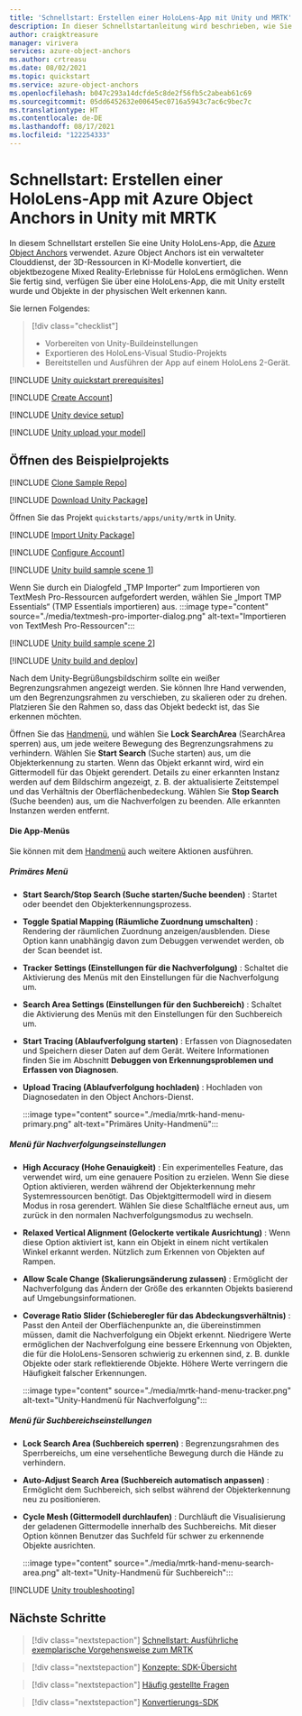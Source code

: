 ```yaml
---
title: 'Schnellstart: Erstellen einer HoloLens-App mit Unity und MRTK'
description: In dieser Schnellstartanleitung wird beschrieben, wie Sie eine HoloLens Unity-App erstellen, indem Sie MRTK und Object Anchors verwenden.
author: craigktreasure
manager: virivera
services: azure-object-anchors
ms.author: crtreasu
ms.date: 08/02/2021
ms.topic: quickstart
ms.service: azure-object-anchors
ms.openlocfilehash: b047c293a14dcfde5c8de2f56fb5c2abeab61c69
ms.sourcegitcommit: 05dd6452632e00645ec0716a5943c7ac6c9bec7c
ms.translationtype: HT
ms.contentlocale: de-DE
ms.lasthandoff: 08/17/2021
ms.locfileid: "122254333"
---
```

# <a name="quickstart-create-a-hololens-app-with-azure-object-anchors-in-unity-with-mrtk"></a>Schnellstart: Erstellen einer HoloLens-App mit Azure Object Anchors in Unity mit MRTK

In diesem Schnellstart erstellen Sie eine Unity HoloLens-App, die [Azure Object Anchors](../overview.md) verwendet. Azure Object Anchors ist ein verwalteter Clouddienst, der 3D-Ressourcen in KI-Modelle konvertiert, die objektbezogene Mixed Reality-Erlebnisse für HoloLens ermöglichen. Wenn Sie fertig sind, verfügen Sie über eine HoloLens-App, die mit Unity erstellt wurde und Objekte in der physischen Welt erkennen kann.

Sie lernen Folgendes:

> [!div class="checklist"]
> * Vorbereiten von Unity-Buildeinstellungen
> * Exportieren des HoloLens-Visual Studio-Projekts
> * Bereitstellen und Ausführen der App auf einem HoloLens 2-Gerät.

[!INCLUDE [Unity quickstart prerequisites](../../../includes/object-anchors-quickstart-unity-prerequisites.md)]

[!INCLUDE [Create Account](../../../includes/object-anchors-get-started-create-account.md)]

[!INCLUDE [Unity device setup](../../../includes/object-anchors-quickstart-unity-device-setup.md)]

[!INCLUDE [Unity upload your model](../../../includes/object-anchors-quickstart-unity-upload-model.md)]

## <a name="open-the-sample-project"></a>Öffnen des Beispielprojekts

[!INCLUDE [Clone Sample Repo](../../../includes/object-anchors-clone-sample-repository.md)]

[!INCLUDE [Download Unity Package](../../../includes/object-anchors-quickstart-unity-download-package.md)]

Öffnen Sie das Projekt `quickstarts/apps/unity/mrtk` in Unity.

[!INCLUDE [Import Unity Package](../../../includes/object-anchors-quickstart-unity-import-package.md)]

[!INCLUDE [Configure Account](../../../includes/object-anchors-get-started-configure-account.md)]

[!INCLUDE [Unity build sample scene 1](../../../includes/object-anchors-quickstart-unity-build-sample-scene-1.md)]

Wenn Sie durch ein Dialogfeld „TMP Importer“ zum Importieren von TextMesh Pro-Ressourcen aufgefordert werden, wählen Sie „Import TMP Essentials“ (TMP Essentials importieren) aus.
:::image type="content" source="./media/textmesh-pro-importer-dialog.png" alt-text="Importieren von TextMesh Pro-Ressourcen":::

[!INCLUDE [Unity build sample scene 2](../../../includes/object-anchors-quickstart-unity-build-sample-scene-2.md)]

[!INCLUDE [Unity build and deploy](../../../includes/object-anchors-quickstart-unity-build-deploy.md)]

 Nach dem Unity-Begrüßungsbildschirm sollte ein weißer Begrenzungsrahmen angezeigt werden. Sie können Ihre Hand verwenden, um den Begrenzungsrahmen zu verschieben, zu skalieren oder zu drehen. Platzieren Sie den Rahmen so, dass das Objekt bedeckt ist, das Sie erkennen möchten.

Öffnen Sie das <a href="https://microsoft.github.io/MixedRealityToolkit-Unity/Documentation/README_HandMenu.html" target="_blank">Handmenü</a>, und wählen Sie **Lock SearchArea** (SearchArea sperren) aus, um jede weitere Bewegung des Begrenzungsrahmens zu verhindern. Wählen Sie **Start Search** (Suche starten) aus, um die Objekterkennung zu starten. Wenn das Objekt erkannt wird, wird ein Gittermodell für das Objekt gerendert. Details zu einer erkannten Instanz werden auf dem Bildschirm angezeigt, z. B. der aktualisierte Zeitstempel und das Verhältnis der Oberflächenbedeckung. Wählen Sie **Stop Search** (Suche beenden) aus, um die Nachverfolgen zu beenden. Alle erkannten Instanzen werden entfernt.

#### <a name="the-app-menus"></a>Die App-Menüs

Sie können mit dem <a href="https://microsoft.github.io/MixedRealityToolkit-Unity/Documentation/README_HandMenu.html" target="_blank">Handmenü</a> auch weitere Aktionen ausführen.

##### <a name="primary-menu"></a>Primäres Menü

* **Start Search/Stop Search (Suche starten/Suche beenden)** : Startet oder beendet den Objekterkennungsprozess.
* **Toggle Spatial Mapping (Räumliche Zuordnung umschalten)** : Rendering der räumlichen Zuordnung anzeigen/ausblenden. Diese Option kann unabhängig davon zum Debuggen verwendet werden, ob der Scan beendet ist.
* **Tracker Settings (Einstellungen für die Nachverfolgung)** : Schaltet die Aktivierung des Menüs mit den Einstellungen für die Nachverfolgung um.
* **Search Area Settings (Einstellungen für den Suchbereich)** : Schaltet die Aktivierung des Menüs mit den Einstellungen für den Suchbereich um.
* **Start Tracing (Ablaufverfolgung starten)** : Erfassen von Diagnosedaten und Speichern dieser Daten auf dem Gerät. Weitere Informationen finden Sie im Abschnitt **Debuggen von Erkennungsproblemen und Erfassen von Diagnosen**.
* **Upload Tracing (Ablaufverfolgung hochladen)** : Hochladen von Diagnosedaten in den Object Anchors-Dienst.    

    :::image type="content" source="./media/mrtk-hand-menu-primary.png" alt-text="Primäres Unity-Handmenü":::

##### <a name="tracker-settings-menu"></a>Menü für Nachverfolgungseinstellungen

* **High Accuracy (Hohe Genauigkeit)** : Ein experimentelles Feature, das verwendet wird, um eine genauere Position zu erzielen. Wenn Sie diese Option aktivieren, werden während der Objekterkennung mehr Systemressourcen benötigt. Das Objektgittermodell wird in diesem Modus in rosa gerendert. Wählen Sie diese Schaltfläche erneut aus, um zurück in den normalen Nachverfolgungsmodus zu wechseln.
* **Relaxed Vertical Alignment (Gelockerte vertikale Ausrichtung)** : Wenn diese Option aktiviert ist, kann ein Objekt in einem nicht vertikalen Winkel erkannt werden. Nützlich zum Erkennen von Objekten auf Rampen.
* **Allow Scale Change (Skalierungsänderung zulassen)** : Ermöglicht der Nachverfolgung das Ändern der Größe des erkannten Objekts basierend auf Umgebungsinformationen.
* **Coverage Ratio Slider (Schieberegler für das Abdeckungsverhältnis)** : Passt den Anteil der Oberflächenpunkte an, die übereinstimmen müssen, damit die Nachverfolgung ein Objekt erkennt.  Niedrigere Werte ermöglichen der Nachverfolgung eine bessere Erkennung von Objekten, die für die HoloLens-Sensoren schwierig zu erkennen sind, z. B. dunkle Objekte oder stark reflektierende Objekte. Höhere Werte verringern die Häufigkeit falscher Erkennungen.

    :::image type="content" source="./media/mrtk-hand-menu-tracker.png" alt-text="Unity-Handmenü für Nachverfolgung":::

##### <a name="search-area-settings-menu"></a>Menü für Suchbereichseinstellungen

* **Lock Search Area (Suchbereich sperren)** : Begrenzungsrahmen des Sperrbereichs, um eine versehentliche Bewegung durch die Hände zu verhindern.
* **Auto-Adjust Search Area (Suchbereich automatisch anpassen)** : Ermöglicht dem Suchbereich, sich selbst während der Objekterkennung neu zu positionieren.
* **Cycle Mesh (Gittermodell durchlaufen)** : Durchläuft die Visualisierung der geladenen Gittermodelle innerhalb des Suchbereichs.  Mit dieser Option können Benutzer das Suchfeld für schwer zu erkennende Objekte ausrichten.

    :::image type="content" source="./media/mrtk-hand-menu-search-area.png" alt-text="Unity-Handmenü für Suchbereich":::

[!INCLUDE [Unity troubleshooting](../../../includes/object-anchors-quickstart-unity-troubleshooting.md)]

## <a name="next-steps"></a>Nächste Schritte

> [!div class="nextstepaction"]
> [Schnellstart: Ausführliche exemplarische Vorgehensweise zum MRTK](in-depth-mrtk-walkthrough.md)

> [!div class="nextstepaction"]
> [Konzepte: SDK-Übersicht](../concepts/sdk-overview.md)

> [!div class="nextstepaction"]
> [Häufig gestellte Fragen](../faq.md)

> [!div class="nextstepaction"]
> [Konvertierungs-SDK](/dotnet/api/overview/azure/mixedreality.objectanchors.conversion-readme-pre)
